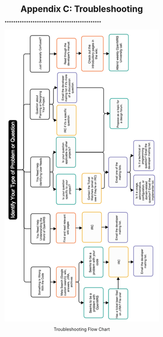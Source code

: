 <center><h1>Appendix C: Troubleshooting</h1></center>
*********************************************

![Troubleshooting Flow Chart](/assets/troubleshootingflowchart.png)
<center>Troubleshooting Flow Chart